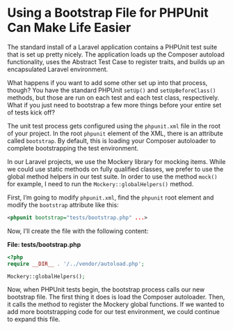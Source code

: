 # Using a Bootstrap File for PHPUnit Can Make Life Easier

The standard install of a Laravel application contains a PHPUnit test suite that is set up pretty nicely.  The application loads up the Composer autoload functionality, uses the Abstract Test Case to register traits, and builds up an encapsulated Laravel environment.

What happens if you want to add some other set up into that process, though?  You have the standard PHPUnit `setUp()` and `setUpBeforeClass()` methods, but those are run on each test and each test class, respectively.  What if you just need to bootstrap a few more things before your entire set of tests kick off?

The unit test process gets configured using the `phpunit.xml` file in the root of your project.  In the root `phpunit` element of the XML, there is an attribute called `bootstrap`.  By default, this is loading your Composer autoloader to complete bootstrapping the test environment.

In our Laravel projects, we use the Mockery library for mocking items.  While we could use static methods on fully qualified classes, we prefer to use the global method helpers in our test suite.  In order to use the method `mock()` for example, I need to run the `Mockery::globalHelpers()` method.

First, I’m going to modify `phpunit.xml`, find the `phpunit` root element and modify the `bootstrap` attribute like this:

```xml
<phpunit bootstrap="tests/bootstrap.php" ...>
```

Now, I’ll create the file with the following content:

**File: tests/bootstrap.php**
```php
<?php
require __DIR__ . '/../vendor/autoload.php';

Mockery::globalHelpers();
```

Now, when PHPUnit tests begin, the bootstrap process calls our new bootstrap file.  The first thing it does is load the Composer autoloader.  Then, it calls the method to register the Mockery global functions.  If we wanted to add more bootstrapping code for our test environment, we could continue to expand this file.
